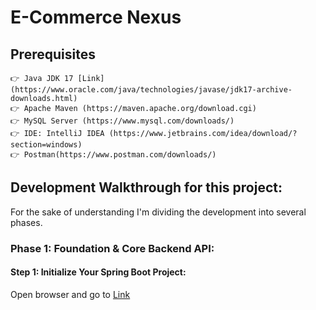 # E-Commerce Nexus
## Prerequisites
	👉 Java JDK 17 [Link](https://www.oracle.com/java/technologies/javase/jdk17-archive-downloads.html)
	👉 Apache Maven (https://maven.apache.org/download.cgi)
	👉 MySQL Server (https://www.mysql.com/downloads/)
	👉 IDE: IntelliJ IDEA (https://www.jetbrains.com/idea/download/?section=windows)
	👉 Postman(https://www.postman.com/downloads/)
## Development Walkthrough for this project:
For the sake of understanding I'm dividing the development into several phases.
### Phase 1: Foundation & Core Backend API:
#### Step 1: Initialize Your Spring Boot Project:
Open browser and go to [Link](https://start.spring.io/)